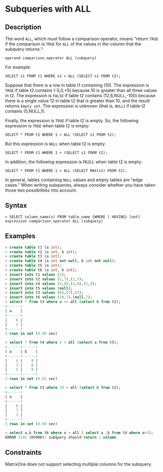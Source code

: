 # **Subqueries with ALL**

## **Description**

The word `ALL`, which must follow a comparison operator, means “return `TRUE` if the comparison is `TRUE` for `ALL` of the values in the column that the subquery returns.”:

```
operand comparison_operator ALL (subquery)
```

For example:

```
SELECT s1 FROM t1 WHERE s1 > ALL (SELECT s1 FROM t2);
```

Suppose that there is a row in table t1 containing (10). The expression is `TRUE` if table t2 contains (-5,0,+5) because 10 is greater than all three values in t2. The expression is `FALSE` if table t2 contains (12,6,NULL,-100) because there is a single value 12 in table t2 that is greater than 10, and the result returns `Empty set`. The expression is unknown (that is, `NULL`) if table t2 contains (0,NULL,1).

Finally, the expression is `TRUE` if table t2 is empty. So, the following expression is `TRUE` when table t2 is empty:

```
SELECT * FROM t1 WHERE 1 > ALL (SELECT s1 FROM t2);
```

But this expression is `NULL` when table t2 is empty:

```
SELECT * FROM t1 WHERE 1 > (SELECT s1 FROM t2);
```

In addition, the following expression is NULL when table t2 is empty:

```
SELECT * FROM t1 WHERE 1 > ALL (SELECT MAX(s1) FROM t2);
```

In general, tables containing `NULL` values and empty tables are “edge cases.” When writing subqueries, always consider whether you have taken those two possibilities into account.

## **Syntax**

```
> SELECT column_name(s) FROM table_name {WHERE | HAVING} [not] expression comparison_operator ALL (subquery)
```

## **Examples**

```sql
> create table t1 (a int);
> create table t2 (a int, b int);
> create table t3 (a int);
> create table t4 (a int not null, b int not null);
> create table t5 (a int);
> create table t6 (a int, b int);
> insert into t1 values (2);
> insert into t2 values (1,7),(2,7);
> insert into t4 values (4,8),(3,8),(5,9);
> insert into t5 values (null);
> insert into t3 values (6),(7),(3);
> insert into t6 values (10,7),(null,7);
> select * from t3 where a <> all (select b from t2);
+------+
| a    |
+------+
|    6 |
|    3 |
+------+
2 rows in set (0.00 sec)

> select * from t4 where 5 > all (select a from t5);
+------+------+
| a    | b    |
+------+------+
|    4 |    8 |
|    3 |    8 |
|    5 |    9 |
+------+------+
3 rows in set (0.01 sec)

> select * from t3 where 10 > all (select b from t2);
+------+
| a    |
+------+
|    6 |
|    7 |
|    3 |
+------+
3 rows in set (0.00 sec)

> select a,b from t6 where a > all ( select a ,b from t4 where a>3);
ERROR 1105 (HY000): subquery should return 1 column
```

## **Constraints**

MatrixOne does not support selecting multiple columns for the subquery.
